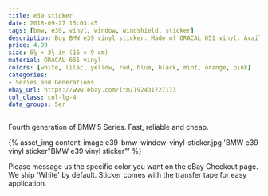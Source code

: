 ```yaml
---
title: e39 sticker
date: 2018-09-27 15:03:45
tags: [bmw, e39, vinyl, window, windshield, sticker]
description: Buy BMW e39 vinyl sticker. Made of ORACAL 651 vinyl. Available in different colors.
price: 4.99
size: 6¼ × 3½ in (16 × 9 cm)
material: ORACAL 651 vinyl
colors: [white, lilac, yellow, red, blue, black, mint, orange, pink]
categories:
- Series and Generations
ebay_url: https://www.ebay.com/itm/192431727173
col_class: col-lg-4
data_groups: 5er
---
```


Fourth generation of BMW 5 Series. Fast, reliable and cheap.

<!-- more -->
{% asset_img content-image e39-bmw-window-vinyl-sticker.jpg 'BMW e39 vinyl sticker"BMW e39 vinyl sticker"' %}

Please message us the specific color you want on the eBay Checkout page. We ship 'White' by default. Sticker comes with the transfer tape for easy application.
